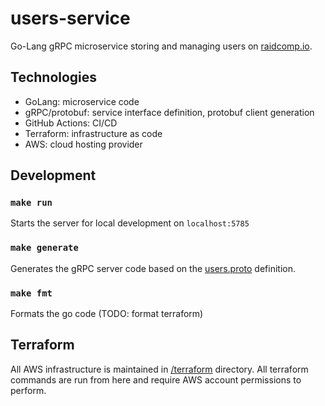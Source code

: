 # users-service

Go-Lang gRPC microservice storing and managing users on [raidcomp.io](raidcomp.io).

## Technologies

- GoLang: microservice code
- gRPC/protobuf: service interface definition, protobuf client generation
- GitHub Actions: CI/CD
- Terraform: infrastructure as code
- AWS: cloud hosting provider

## Development

### `make run`

Starts the server for local development on `localhost:5785`

### `make generate`

Generates the gRPC server code based on the [users.proto](/proto/users.proto) definition.

### `make fmt`

Formats the go code (TODO: format terraform)

## Terraform

All AWS infrastructure is maintained in [/terraform](/terraform) directory. All terraform commands are run from here and require AWS account permissions to perform.